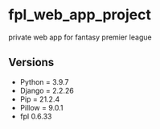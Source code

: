 # fpl_web_app_project
private web app for fantasy premier league

## Versions
* Python = 3.9.7
* Django = 2.2.26
* Pip = 21.2.4
* Pillow = 9.0.1
* fpl 0.6.33
